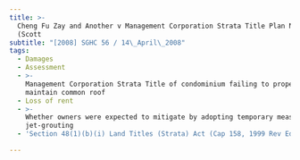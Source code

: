 ```yaml
---
title: >-
  Cheng Fu Zay and Another v Management Corporation Strata Title Plan No 1919
  (Scott
subtitle: "[2008] SGHC 56 / 14\_April\_2008"
tags:
  - Damages
  - Assessment
  - >-
    Management Corporation Strata Title of condominium failing to properly
    maintain common roof
  - Loss of rent
  - >-
    Whether owners were expected to mitigate by adopting temporary measure of
    jet-grouting
  - 'Section 48(1)(b)(i) Land Titles (Strata) Act (Cap 158, 1999 Rev Ed)'

---
```


